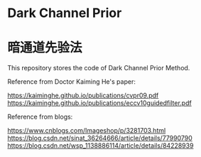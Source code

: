 # Dark Channel Prior
# 暗通道先验法
This repository stores the code of Dark Channel Prior Method.

Reference from Doctor Kaiming He's paper:

https://kaiminghe.github.io/publications/cvpr09.pdf
https://kaiminghe.github.io/publications/eccv10guidedfilter.pdf

Reference from blogs:

https://www.cnblogs.com/Imageshop/p/3281703.html
https://blog.csdn.net/sinat_36264666/article/details/77990790
https://blog.csdn.net/wsp_1138886114/article/details/84228939
